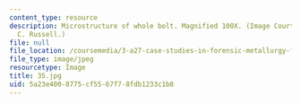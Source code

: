 ```yaml
---
content_type: resource
description: Microstructure of whole bolt. Magnified 100X. (Image Courtesy of Kenneth
  C. Russell.)
file: null
file_location: /coursemedia/3-a27-case-studies-in-forensic-metallurgy-fall-2007/5a23e4008775cf5567f78fdb1233c1b8_35.jpg
file_type: image/jpeg
resourcetype: Image
title: 35.jpg
uid: 5a23e400-8775-cf55-67f7-8fdb1233c1b8
---
```

